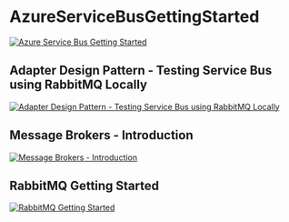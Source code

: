 # AzureServiceBusGettingStarted

[![Azure Service Bus Getting Started](http://img.youtube.com/vi/DJb2xRTiulo/0.jpg)](http://www.youtube.com/watch?v=DJb2xRTiulo "Azure Service Bus Getting Started")

## Adapter Design Pattern - Testing Service Bus using RabbitMQ Locally  
[![Adapter Design Pattern - Testing Service Bus using RabbitMQ Locally](http://img.youtube.com/vi/xHDoQvhW9VQ/0.jpg)](http://www.youtube.com/watch?v=xHDoQvhW9VQ "Adapter Design Pattern - Testing Service Bus using RabbitMQ Locally")

## Message Brokers - Introduction  
[![Message Brokers - Introduction](http://img.youtube.com/vi/sPjy97LcCO0/0.jpg)](http://www.youtube.com/watch?v=sPjy97LcCO0 "Message Brokers - Introduction")

## RabbitMQ Getting Started  
[![RabbitMQ Getting Started](http://img.youtube.com/vi/sXwIpeYXses/0.jpg)](http://www.youtube.com/watch?v=sXwIpeYXses "RabbitMQ Getting Started")

